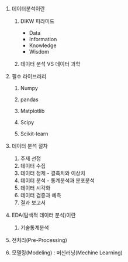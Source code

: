 1. 데이터분석이란
   1) DIKW 피라미드
      - Data
      - Information
      - Knowledge
      - Wisdom
        
   2) 데이터 분석 VS 데이터 과학
2. 필수 라이브러리
   1) Numpy
   2) pandas
   3) Matplotlib
   4) Scipy
      
   5) Scikit-learn
      
3. 데이터 분석 절차
   1) 주제 선정
   2) 데이터 수집
   3) 데이터 정제 - 결측치와 이상치
   4) 데이터 분석 - 통계분석과 분포분석
   5) 데이터 시각화
   6) 데이터 검증과 예측
   7) 결과 보고서
      
4. EDA(탐색적 데이터 분석)이란
   1) 기술통계분석
5. 전처리(Pre-Processing)
6. 모델링(Modeling) : 머신러닝(Mechine Learning)
